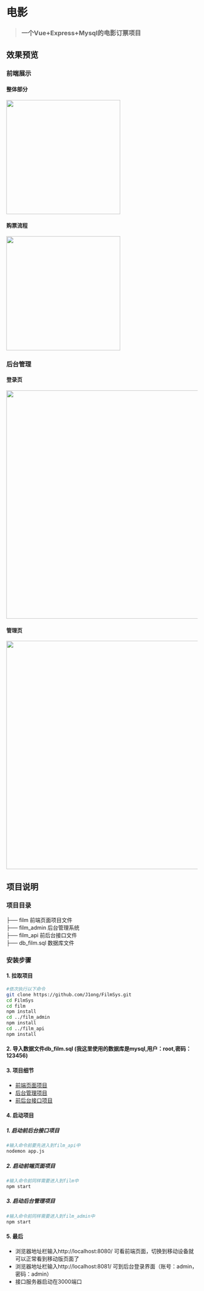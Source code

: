 # 电影

> ### 一个Vue+Express+Mysql的电影订票项目

## 效果预览

### 前端展示

#### 整体部分
<img src="https://img-blog.csdnimg.cn/20190715155903552.gif" width="300px">

#### 购票流程
<img src="https://img-blog.csdnimg.cn/20190715160906822.gif" width="300px">

### 后台管理

#### 登录页
<img src="https://img-blog.csdnimg.cn/20190911161535557.png?x-oss-process=image/watermark,type_ZmFuZ3poZW5naGVpdGk,shadow_10,text_aHR0cHM6Ly9ibG9nLmNzZG4ubmV0L3dlaXhpbl80MTM4MjE4Nw==,size_16,color_FFFFFF,t_70" width="600px">

#### 管理页
<img src="https://img-blog.csdnimg.cn/2019092514452441.png?x-oss-process=image/watermark,type_ZmFuZ3poZW5naGVpdGk,shadow_10,text_aHR0cHM6Ly9ibG9nLmNzZG4ubmV0L3dlaXhpbl80MTM4MjE4Nw==,size_16,color_FFFFFF,t_70" width="600px">

## 项目说明 

### 项目目录     

├── film 前端页面项目文件   
├── film_admin 后台管理系统    
├── film_api 前后台接口文件       
├── db_film.sql 数据库文件  

### 安装步骤

#### 1. 拉取项目

```bash
#依次执行以下命令
git clone https://github.com/J1ong/FilmSys.git
cd FilmSys
cd film
npm install
cd ../film_admin
npm install
cd ../film_api
npm install
```

#### 2. 导入数据文件db_film.sql (我这里使用的数据库是mysql,用户：root,密码：123456)

#### 3. 项目细节

- [前端页面项目](https://github.com/J1ong/FilmSys/tree/master/film)
- [后台管理项目](https://github.com/J1ong/FilmSys/tree/master/film_admin)
- [前后台接口项目](https://github.com/J1ong/FilmSys/tree/master/film_api)

#### 4. 启动项目

##### 1. 启动前后台接口项目

```bash
#输入命令前要先进入到film_api中
nodemon app.js
```

##### 2. 启动前端页面项目

```bash
#输入命令前同样需要进入到film中
npm start
```

##### 3. 启动后台管理项目

```bash
#输入命令前同样需要进入到film_admin中
npm start
```

#### 5. 最后

- 浏览器地址栏输入http://localhost:8080/ 可看前端页面，切换到移动设备就可以正常看到移动版页面了
- 浏览器地址栏输入http://localhost:8081/ 可到后台登录界面（账号：admin，密码：admin） 
- 接口服务器启动在3000端口
